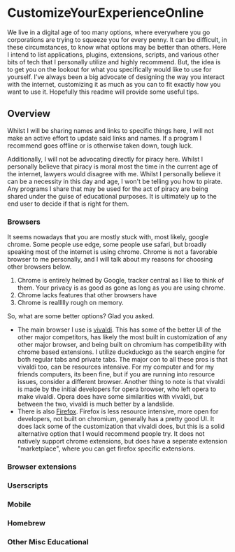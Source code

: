 # CustomizeYourExperienceOnline
We live in a digital age of too many options, where everywhere you go corporations are trying to squeeze you for every penny. It can be difficult, in these circumstances, to know what options may be better than others. Here I intend to list applications, plugins, extensions, scripts, and various other bits of tech that I personally utilize and highly recommend. But, the idea is to get you on the lookout for what you specifically would like to use for yourself. I've always been a big advocate of designing the way you interact with the internet, customizing it as much as you can to fit exactly how you want to use it. Hopefully this readme will provide some useful tips.

## Overview
Whilst I will be sharing names and links to specific things here, I will not make an active effort to update said links and names. If a program I recommend goes offline or is otherwise taken down, tough luck. 

Additionally, I will not be advocating directly for piracy here. Whilst I personally believe that piracy is moral most the time in the current age of the internet, lawyers would disagree with me. Whilst I personally believe it can be a necessity in this day and age, I won't be telling you how to pirate. Any programs I share that may be used for the act of piracy are being shared under the guise of educational purposes. It is ultimately up to the end user to decide if that is right for them.

### Browsers
It seems nowadays that you are mostly stuck with, most likely, google chrome. Some people use edge, some people use safari, but broadly speaking most of the internet is using chrome. Chrome is not a favorable browser to me personally, and I will talk about my reasons for choosing other browsers below.
1. Chrome is entirely helmed by Google, tracker central as I like to think of them. Your privacy is as good as gone as long as you are using chrome.
2. Chrome lacks features that other browsers have
3. Chrome is reallllly rough on memory. 

So, what are some better options? Glad you asked.
- The main browser I use is [vivaldi](https://vivaldi.com). This has some of the better UI of the other major competitors, has likely the most built in customization of any other major browser, and being built on chromium has competibility with chrome based extensions. I utilize duckduckgo as the search engine for both regular tabs and private tabs. The major con to all these pros is that vivaldi too, can be resources intensive. For my computer and for my friends computers, its been fine, but if you are running into resource issues, consider a different browser. Another thing to note is that vivaldi is made by the initial developers for opera browser, who left opera to make vivaldi. Opera does have some similarities with vivaldi, but between the two, vivaldi is much better by a landslide.
- There is also [Firefox](https://www.mozilla.org/en-US/firefox/new/). Firefox is less resource intensive, more open for developers, not built on chromium, generally has a pretty good UI. It does lack some of the customization that vivaldi does, but this is a solid alternative option that I would recommend people try. It does not natively support chrome extensions, but does have a seperate extension "marketplace", where you can get firefox specific extensions. 

### Browser extensions

### Userscripts

### Mobile

### Homebrew

### Other Misc Educational
